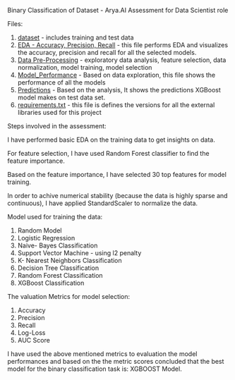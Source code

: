 Binary Classification  of Dataset - Arya.AI Assessment for Data Scientist role

Files:

1. [dataset](https://github.com/Shagun0402/Arya.AI-Assessment-Binary-Classification/tree/main/Binary%20Classification/dataset) - includes training and test data
3. [EDA - Accuracy, Precision, Recall](https://github.com/Shagun0402/Arya.AI-Assessment-Binary-Classification/blob/main/Binary%20Classification/EDA%20-%20Accuracy%2C%20Precision%2C%20Recall%20.ipynb) - this file performs EDA and visualizes the accuracy, precision and recall for all the selected models.
2. [Data Pre-Processing](https://github.com/Shagun0402/Arya.AI-Assessment-Binary-Classification/blob/main/Binary%20Classification/Data%20Pre-processing.ipynb) - exploratory data analysis, feature selection, data normalization, model training, model selection
3. [Model_Performance](https://github.com/Shagun0402/Arya.AI-Assessment-Binary-Classification/blob/main/Binary%20Classification/Model_Performance.ipynb) - Based on data exploration, this file shows the performance of all the models
4. [Predictions](https://github.com/Shagun0402/Arya.AI-Assessment-Binary-Classification/blob/main/Binary%20Classification/Predictions.ipynb) - Based on the analysis, It shows the predictions XGBoost model makes on test data set. 
5. [requirements.txt](https://github.com/Shagun0402/Arya.AI-Assessment-Binary-Classification/blob/main/Binary%20Classification/requirements.txt) - this file is defines the versions for all the external libraries used for this project


Steps involved in the assessment: 

I have performed basic EDA on the training data to get insights on data. 

For feature selection, I have used Random Forest classifier to find the feature importance.

Based on the feature importance, I have selected 30 top features for model training. 

In order to achive numerical stability (because the data is highly sparse and continuous), I have applied StandardScaler to normalize the data.

Model used for training the data:
1. Random Model
2. Logistic Regression
3. Naive- Bayes Classification
4. Support Vector Machine - using l2 penalty
5. K- Nearest Neighbors Classification
6. Decision Tree Classification
7. Random Forest Classification
8. XGBoost Classification

The valuation Metrics for model selection:
1. Accuracy
2. Precision
3. Recall
4. Log-Loss
5. AUC Score

I have used the above mentioned metrics to evaluation the model performances and based on the the metric scores concluded that the best model for the binary classification task is: XGBOOST Model.


